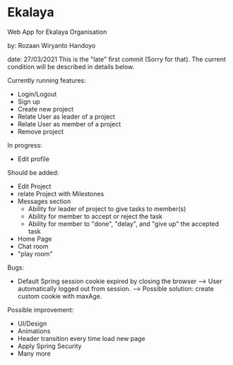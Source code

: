 # Ekalaya
Web App for Ekalaya Organisation

by: Rozaan Wiryanto Handoyo

date: 27/03/2021
This is the "late" first commit (Sorry for that). 
The current condition will be described in details below.

Currently running features:
- Login/Logout
- Sign up
- Create new project
- Relate User as leader of a project
- Relate User as member of a project
- Remove project


In progress:
- Edit profile

Should be added:
- Edit Project
- relate Project with Milestones
- Messages section
  - Ability for leader of project to give tasks to member(s)
  - Ability for member to accept or reject the task
  - Ability for member to "done", "delay", and "give up" the accepted task
- Home Page
- Chat room
- "play room"

Bugs:
- Default Spring session cookie expired by closing the browser --> User automatically logged out from session.
    --> Possible solution: create custom cookie with maxAge.
    
Possible improvement:
- UI/Design
- Animations
- Header transition every time load new page
- Apply Spring Security
- Many more
